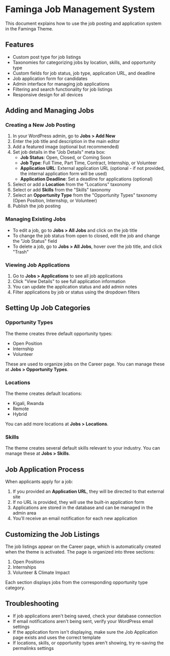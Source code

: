 # Faminga Job Management System

This document explains how to use the job posting and application system in the Faminga Theme.

## Features

- Custom post type for job listings
- Taxonomies for categorizing jobs by location, skills, and opportunity type
- Custom fields for job status, job type, application URL, and deadline
- Job application form for candidates
- Admin interface for managing job applications
- Filtering and search functionality for job listings
- Responsive design for all devices

## Adding and Managing Jobs

### Creating a New Job Posting

1. In your WordPress admin, go to **Jobs > Add New**
2. Enter the job title and description in the main editor
3. Add a featured image (optional but recommended)
4. Set job details in the "Job Details" meta box:
   - **Job Status**: Open, Closed, or Coming Soon
   - **Job Type**: Full Time, Part Time, Contract, Internship, or Volunteer
   - **Application URL**: External application URL (optional - if not provided, the internal application form will be used)
   - **Application Deadline**: Set a deadline for applications (optional)
5. Select or add a **Location** from the "Locations" taxonomy
6. Select or add **Skills** from the "Skills" taxonomy
7. Select an **Opportunity Type** from the "Opportunity Types" taxonomy (Open Position, Internship, or Volunteer)
8. Publish the job posting

### Managing Existing Jobs

- To edit a job, go to **Jobs > All Jobs** and click on the job title
- To change the job status from open to closed, edit the job and change the "Job Status" field
- To delete a job, go to **Jobs > All Jobs**, hover over the job title, and click "Trash"

### Viewing Job Applications

1. Go to **Jobs > Applications** to see all job applications
2. Click "View Details" to see full application information
3. You can update the application status and add admin notes
4. Filter applications by job or status using the dropdown filters

## Setting Up Job Categories

### Opportunity Types

The theme creates three default opportunity types:
- Open Position
- Internship
- Volunteer

These are used to organize jobs on the Career page. You can manage these at **Jobs > Opportunity Types**.

### Locations

The theme creates default locations:
- Kigali, Rwanda
- Remote
- Hybrid

You can add more locations at **Jobs > Locations**.

### Skills

The theme creates several default skills relevant to your industry. You can manage these at **Jobs > Skills**.

## Job Application Process

When applicants apply for a job:

1. If you provided an **Application URL**, they will be directed to that external site
2. If no URL is provided, they will use the built-in application form
3. Applications are stored in the database and can be managed in the admin area
4. You'll receive an email notification for each new application

## Customizing the Job Listings

The job listings appear on the Career page, which is automatically created when the theme is activated. The page is organized into three sections:

1. Open Positions
2. Internships 
3. Volunteer & Climate Impact

Each section displays jobs from the corresponding opportunity type category.

## Troubleshooting

- If job applications aren't being saved, check your database connection
- If email notifications aren't being sent, verify your WordPress email settings
- If the application form isn't displaying, make sure the Job Application page exists and uses the correct template
- If locations, skills, or opportunity types aren't showing, try re-saving the permalinks settings 